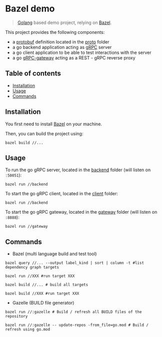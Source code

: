 # Bazel demo

> [Golang](https://go.dev/) based demo project, relying on [Bazel](https://bazel.build/).

This project provides the following components:
- a [protobuf](https://developers.google.com/protocol-buffers) definition located in the [proto](proto) folder
- a go backend application acting as [gRPC](https://grpc.io/) server
- a go client application to be able to test interactions with the server
- a go [gRPC-gateway](https://github.com/grpc-ecosystem/grpc-gateway) acting as a REST - gRPC reverse proxy

## Table of contents

- [Installation](#installation)
- [Usage](#usage)
- [Commands](#commands)

## Installation

You first need to install [Bazel](https://bazel.build/) on your machine.

Then, you can build the project using:

```shell
bazel build //...
```

## Usage

To run the go gRPC server, located in the [backend](backend) folder (will listen on `:50051`):

```shell
bazel run //backend
```

To start the go gRPC client, located in the [client](client) folder:

```shell
bazel run //backend
```

To start the go gRPC gateway, located in the [gateway](gateway) folder (will listen on `:8888`):

```shell
bazel run //gateway
```

## Commands

- Bazel (multi language build and test tool)
```shell
bazel query //... --output label_kind | sort | column -t #list dependency graph targets

bazel run //XXX #run target XXX 

bazel build //... # build all targets

bazel build //XXX #run target XXX 
```

- Gazelle (BUILD file generator)
```shell
bazel run //:gazelle # Build / refresh all BUILD files of the repository

bazel run //:gazelle -- update-repos -from_file=go.mod # Build / refresh using go.mod
```

